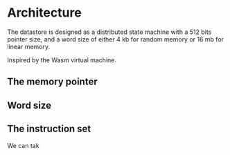 # Architecture

The datastore is designed as a distributed state machine with a 512 bits pointer size, and a word size 
of either 4 kb for random memory or 16 mb for linear memory.

Inspired by the Wasm virtual machine.

## The memory pointer

## Word size

## The instruction set

We can tak
